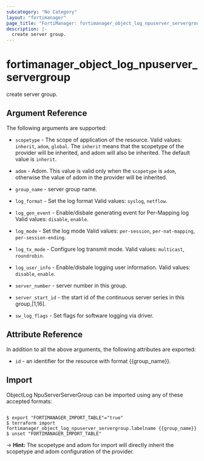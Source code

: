 ```yaml
---
subcategory: "No Category"
layout: "fortimanager"
page_title: "FortiManager: fortimanager_object_log_npuserver_servergroup"
description: |-
  create server group.
---
```


# fortimanager_object_log_npuserver_servergroup
create server group.

## Argument Reference


The following arguments are supported:

* `scopetype` - The scope of application of the resource. Valid values: `inherit`, `adom`, `global`. The `inherit` means that the scopetype of the provider will be inherited, and adom will also be inherited. The default value is `inherit`.
* `adom` - Adom. This value is valid only when the `scopetype` is `adom`, otherwise the value of adom in the provider will be inherited.

* `group_name` - server group name.
* `log_format` - Set the log format Valid values: `syslog`, `netflow`.

* `log_gen_event` - Enable/disbale generating event for Per-Mapping log Valid values: `disable`, `enable`.

* `log_mode` - Set the log mode Valid values: `per-session`, `per-nat-mapping`, `per-session-ending`.

* `log_tx_mode` - Configure log transmit mode. Valid values: `multicast`, `roundrobin`.

* `log_user_info` - Enable/disbale logging user information. Valid values: `disable`, `enable`.

* `server_number` - server number in this group.
* `server_start_id` - the start id of the continuous server series in this group,[1,16].
* `sw_log_flags` - Set flags for software logging via driver.


## Attribute Reference

In addition to all the above arguments, the following attributes are exported:
* `id` - an identifier for the resource with format {{group_name}}.

## Import

ObjectLog NpuServerServerGroup can be imported using any of these accepted formats:
```

$ export "FORTIMANAGER_IMPORT_TABLE"="true"
$ terraform import fortimanager_object_log_npuserver_servergroup.labelname {{group_name}}
$ unset "FORTIMANAGER_IMPORT_TABLE"
```
-> **Hint:** The scopetype and adom for import will directly inherit the scopetype and adom configuration of the provider.
